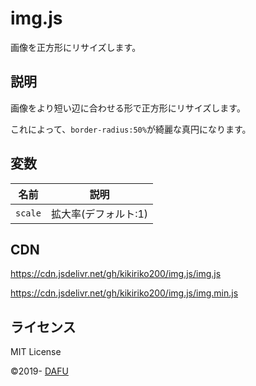 # img.js
画像を正方形にリサイズします。

## 説明

画像をより短い辺に合わせる形で正方形にリサイズします。

これによって、`border-radius:50%`が綺麗な真円になります。

## 変数

|名前 |説明 |
|---|---|
|`scale` |拡大率(デフォルト:1)|

## CDN
https://cdn.jsdelivr.net/gh/kikiriko200/img.js/img.js

https://cdn.jsdelivr.net/gh/kikiriko200/img.js/img.min.js

## ライセンス
MIT License

&copy;2019- [DAFU](https://github.com/kikiriko200/)

